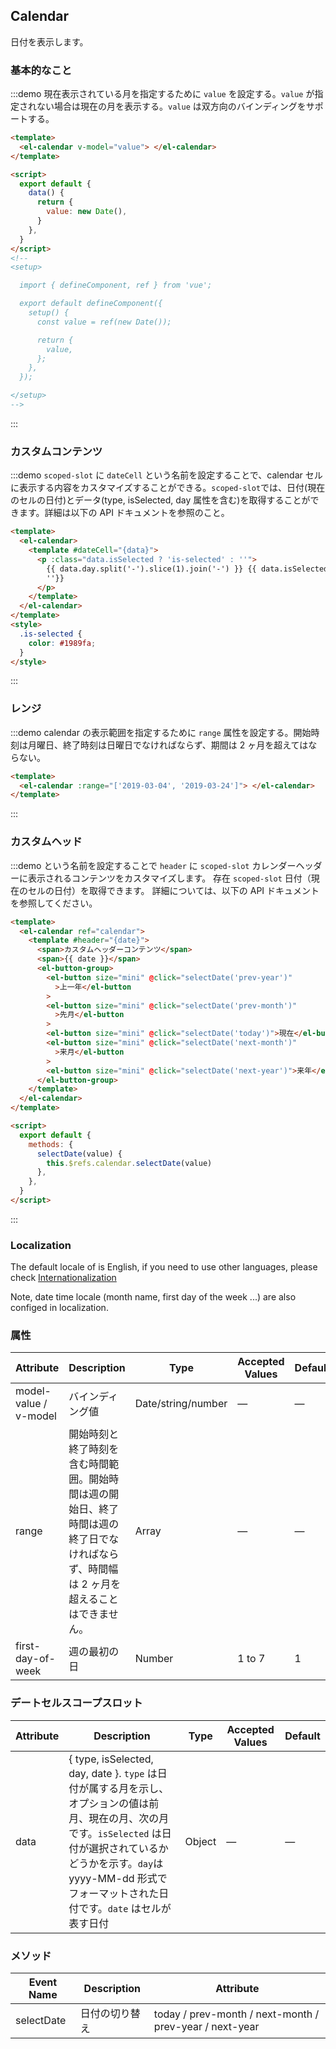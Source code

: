 ## Calendar

日付を表示します。

### 基本的なこと

:::demo 現在表示されている月を指定するために `value` を設定する。`value` が指定されない場合は現在の月を表示する。`value` は双方向のバインディングをサポートする。

```html
<template>
  <el-calendar v-model="value"> </el-calendar>
</template>

<script>
  export default {
    data() {
      return {
        value: new Date(),
      }
    },
  }
</script>
<!--
<setup>

  import { defineComponent, ref } from 'vue';

  export default defineComponent({
    setup() {
      const value = ref(new Date());

      return {
        value,
      };
    },
  });

</setup>
-->
```

:::

### カスタムコンテンツ

:::demo `scoped-slot` に `dateCell` という名前を設定することで、calendar セルに表示する内容をカスタマイズすることができる。`scoped-slot`では、日付(現在のセルの日付)とデータ(type, isSelected, day 属性を含む)を取得することができます。詳細は以下の API ドキュメントを参照のこと。

```html
<template>
  <el-calendar>
    <template #dateCell="{data}">
      <p :class="data.isSelected ? 'is-selected' : ''">
        {{ data.day.split('-').slice(1).join('-') }} {{ data.isSelected ? '✔️' :
        ''}}
      </p>
    </template>
  </el-calendar>
</template>
<style>
  .is-selected {
    color: #1989fa;
  }
</style>
```

:::

### レンジ

:::demo calendar の表示範囲を指定するために `range` 属性を設定する。開始時刻は月曜日、終了時刻は日曜日でなければならず、期間は 2 ヶ月を超えてはならない。

```html
<template>
  <el-calendar :range="['2019-03-04', '2019-03-24']"> </el-calendar>
</template>
```

:::

### カスタムヘッド

:::demo という名前を設定することで `header` に `scoped-slot` カレンダーヘッダーに表示されるコンテンツをカスタマイズします。 存在 `scoped-slot` 日付（現在のセルの日付）を取得できます。 詳細については、以下の API ドキュメントを参照してください。

```html
<template>
  <el-calendar ref="calendar">
    <template #header="{date}">
      <span>カスタムヘッダーコンテンツ</span>
      <span>{{ date }}</span>
      <el-button-group>
        <el-button size="mini" @click="selectDate('prev-year')"
          >上一年</el-button
        >
        <el-button size="mini" @click="selectDate('prev-month')"
          >先月</el-button
        >
        <el-button size="mini" @click="selectDate('today')">現在</el-button>
        <el-button size="mini" @click="selectDate('next-month')"
          >来月</el-button
        >
        <el-button size="mini" @click="selectDate('next-year')">来年</el-button>
      </el-button-group>
    </template>
  </el-calendar>
</template>

<script>
  export default {
    methods: {
      selectDate(value) {
        this.$refs.calendar.selectDate(value)
      },
    },
  }
</script>
```

:::

### Localization

The default locale of is English, if you need to use other languages, please check [Internationalization](#/jp/component/i18n)

Note, date time locale (month name, first day of the week ...) are also configed in localization.

### 属性

| Attribute             | Description                                                                                                                             | Type               | Accepted Values | Default |
| --------------------- | --------------------------------------------------------------------------------------------------------------------------------------- | ------------------ | --------------- | ------- |
| model-value / v-model | バインディング値                                                                                                                        | Date/string/number | —               | —       |
| range                 | 開始時刻と終了時刻を含む時間範囲。開始時間は週の開始日、終了時間は週の終了日でなければならず、時間幅は 2 ヶ月を超えることはできません。 | Array              | —               | —       |
| first-day-of-week     | 週の最初の日                                                                                                                            | Number             | 1 to 7          | 1       |

### デートセルスコープスロット

| Attribute | Description                                                                                                                                                                                                                                 | Type   | Accepted Values | Default |
| --------- | ------------------------------------------------------------------------------------------------------------------------------------------------------------------------------------------------------------------------------------------- | ------ | --------------- | ------- |
| data      | { type, isSelected, day, date }. `type` は日付が属する月を示し、オプションの値は前月、現在の月、次の月です。`isSelected` は日付が選択されているかどうかを示す。`day`は yyyy-MM-dd 形式でフォーマットされた日付です。`date` はセルが表す日付 | Object | —               | —       |

### メソッド

| Event Name | Description    | Attribute                                               |
| ---------- | -------------- | ------------------------------------------------------- |
| selectDate | 日付の切り替え | today / prev-month / next-month / prev-year / next-year |
